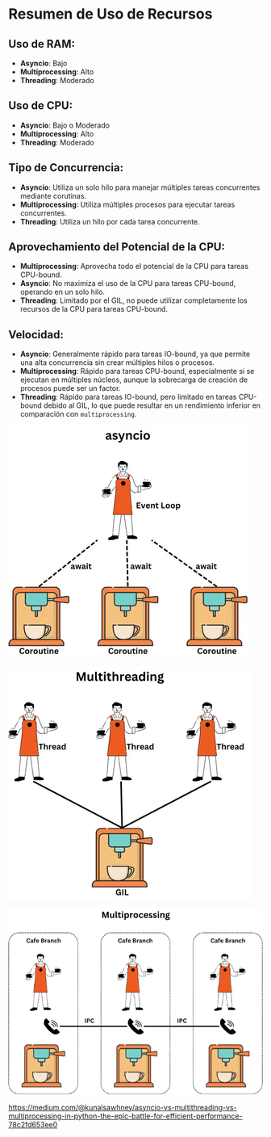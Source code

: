 # Resumen de Uso de Recursos

## Uso de RAM:

- **Asyncio**: Bajo
- **Multiprocessing**: Alto
- **Threading**: Moderado

## Uso de CPU:

- **Asyncio**: Bajo o Moderado
- **Multiprocessing**: Alto
- **Threading**: Moderado

## Tipo de Concurrencia:

- **Asyncio**: Utiliza un solo hilo para manejar múltiples tareas concurrentes mediante corutinas.
- **Multiprocessing**: Utiliza múltiples procesos para ejecutar tareas concurrentes.
- **Threading**: Utiliza un hilo por cada tarea concurrente.

## Aprovechamiento del Potencial de la CPU:

- **Multiprocessing**: Aprovecha todo el potencial de la CPU para tareas CPU-bound.
- **Asyncio**: No maximiza el uso de la CPU para tareas CPU-bound, operando en un solo hilo.
- **Threading**: Limitado por el GIL, no puede utilizar completamente los recursos de la CPU para tareas CPU-bound.

## Velocidad:

- **Asyncio**: Generalmente rápido para tareas IO-bound, ya que permite una alta concurrencia sin crear múltiples hilos o procesos.
- **Multiprocessing**: Rápido para tareas CPU-bound, especialmente si se ejecutan en múltiples núcleos, aunque la sobrecarga de creación de procesos puede ser un factor.
- **Threading**: Rápido para tareas IO-bound, pero limitado en tareas CPU-bound debido al GIL, lo que puede resultar en un rendimiento inferior en comparación con `multiprocessing`.

![Alt text](image.png)

![Alt text](image-1.png)

![Alt text](image-2.png)

https://medium.com/@kunalsawhney/asyncio-vs-multithreading-vs-multiprocessing-in-python-the-epic-battle-for-efficient-performance-78c2fd653ee0